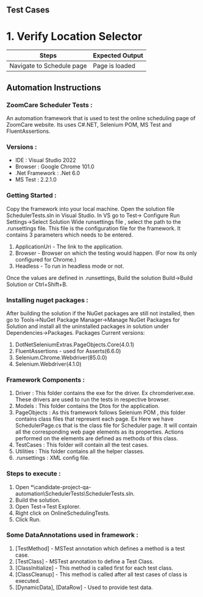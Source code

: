 

## Test Cases

# 1. Verify Location Selector

|Steps|Expected Output|
|---|---|
|Navigate to Schedule page| Page is loaded|

## Automation Instructions

### ZoomCare Scheduler Tests : 

An automation framework that is used to test the online scheduling page of ZoomCare website. Its uses C#.NET, Selenium POM, MS Test and FluentAssertions. 

### Versions : 

- IDE : Visual Studio 2022
- Browser : Google Chrome 101.0
- .Net Framework : .Net 6.0
- MS Test : 2.2.1.0

### Getting Started : 

Copy the framework into your local machine. Open the solution file SchedulerTests.sln in Visual Studio. In VS go to Test-> Configure Run Settings->Select Solution Wide runsettings file , select the path to the .runsettings file. 
This file is the configuration file for the framework. It contains 3 parameters which needs to be entered.
1. ApplicationUri - The link to the application.
2. Browser - Browser on which the testing would happen. (For now its only configured for Chrome.)
3. Headless - To run in headless mode or not.

Once the values are defined in .runsettings, Build the solution Build->Build Solution or Ctrl+Shift+B. 

### Installing nuget packages :

After building the solution if the NuGet packages are still not installed, then go to Tools->NuGet Package Manager->Manage NuGet Packages for Solution and install all the uninstalled packages in solution under Dependencies->Packages.
Packages Current versions:
1. DotNetSeleniumExtras.PageObjects.Core(4.0.1)
2. FluentAssertions - used for Asserts(6.6.0)
3. Selenium.Chrome.Webdriver(85.0.0)
4. Selenium.Webdriver(4.1.0)

### Framework Components :

1. Driver : This folder contains the exe for the driver. Ex chromderiver.exe. These drivers are used to run the tests in respective browser.
2. Models : This folder contains the Dtos for the application.
3. PageObjects : As this framework follows Selenium POM , this folder contains class files that represent each page. Ex Here we have SchedulerPage.cs that is the class file for Scheduler page. It will contain all the corresponding web page elements as its properties.
   Actions performed on the elements are defined as methods of this class.
4. TestCases : This folder will contain all the test cases.
5. Utilities : This folder contains all the helper classes.
6. .runsettings : XML config file.

### Steps to execute :

1. Open *\candidate-project-qa-automation\SchedulerTests\SchedulerTests.sln.
2. Build the solution.
3. Open Test->Test Explorer.
4. Right click on OnlineSchedulingTests.
5. Click Run.

### Some DataAnnotations used in framework :

1. [TestMethod] - MSTest annotation which defines a method is a test case.
2. [TestClass] - MSTest annotation to define a Test Class.
3. [ClassInitialize] - This method is called first for each test class.
4. [ClassCleanup] - This method is called after all test cases of class is executed.
5. [DynamicData], [DataRow] - Used to provide test data.

